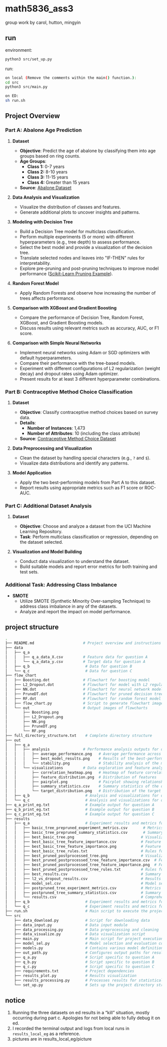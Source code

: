 # math5836_ass3
group work by carol, hutton, mingyin

## run
environment:
```bash
python3 src/set_up.py
```

run:
```bash
on local (Remove the comments within the main() function.):
cd src
python3 src/main.py

on ED:
sh run.sh

```

## Project Overview

### Part A: Abalone Age Prediction

1. **Dataset**  
   - **Objective**: Predict the age of abalone by classifying them into age groups based on ring counts.
   - **Age Groups**:
     - **Class 1:** 0-7 years
     - **Class 2:** 8-10 years
     - **Class 3:** 11-15 years
     - **Class 4:** Greater than 15 years  
   - **Source**: [Abalone Dataset](http://archive.ics.uci.edu/ml/datasets/Abalone)

2. **Data Analysis and Visualization**
   - Visualize the distribution of classes and features.
   - Generate additional plots to uncover insights and patterns.

3. **Modeling with Decision Tree**
   - Build a Decision Tree model for multiclass classification.
   - Perform multiple experiments (5 or more) with different hyperparameters (e.g., tree depth) to assess performance.
   - Select the best model and provide a visualization of the decision tree.
   - Translate selected nodes and leaves into "IF-THEN" rules for interpretability.
   - Explore pre-pruning and post-pruning techniques to improve model performance ([Scikit-Learn Pruning Example](https://scikit-learn.org/stable/auto_examples/tree/plot_cost_complexity_pruning.html)).

4. **Random Forest Model**
   - Apply Random Forests and observe how increasing the number of trees affects performance.

5. **Comparison with XGBoost and Gradient Boosting**
   - Compare the performance of Decision Tree, Random Forest, XGBoost, and Gradient Boosting models.
   - Discuss results using relevant metrics such as accuracy, AUC, or F1 score.

6. **Comparison with Simple Neural Networks**
   - Implement neural networks using Adam or SGD optimizers with default hyperparameters.
   - Compare their performance with the tree-based models.
   - Experiment with different configurations of L2 regularization (weight decay) and dropout rates using Adam optimizer.
   - Present results for at least 3 different hyperparameter combinations.

### Part B: Contraceptive Method Choice Classification

1. **Dataset**  
   - **Objective**: Classify contraceptive method choices based on survey data.
   - **Details**:
     - **Number of Instances**: 1,473
     - **Number of Attributes**: 10 (including the class attribute)
   - **Source**: [Contraceptive Method Choice Dataset](https://archive.ics.uci.edu/dataset/30/contraceptive+method+choice)

2. **Data Preprocessing and Visualization**
   - Clean the dataset by handling special characters (e.g., `?` and `$`).
   - Visualize data distributions and identify any patterns.

3. **Model Application**
   - Apply the two best-performing models from Part A to this dataset.
   - Report results using appropriate metrics such as F1 score or ROC-AUC.

### Part C: Additional Dataset Analysis

1. **Dataset**  
   - **Objective**: Choose and analyze a dataset from the UCI Machine Learning Repository.
   - **Task**: Perform multiclass classification or regression, depending on the dataset selected.

2. **Visualization and Model Building**
   - Conduct data visualization to understand the dataset.
   - Build suitable models and report error metrics for both training and test sets.

### Additional Task: Addressing Class Imbalance

- **SMOTE**  
  - Utilize SMOTE (Synthetic Minority Over-sampling Technique) to address class imbalance in any of the datasets.
  - Analyze and report the impact on model performance.


## project structure
```bash
.
├── README.md                      # Project overview and instructions
├── data
│   ├── q_a
│   │   ├── q_a_data_X.csv         # Feature data for question A
│   │   └── q_a_data_y.csv         # Target data for question A
│   ├── q_b                         # Data for question B
│   └── q_c                         # Data for question C
├── flow_chart
│   ├── Boosting.dot               # Flowchart for boosting model
│   ├── L2_Dropout.dot             # Flowchart for model with L2 regularization and dropout
│   ├── NN.dot                     # Flowchart for neural network model
│   ├── PruneDT.dot                # Flowchart for pruned decision tree
│   ├── RF.dot                     # Flowchart for random forest model
│   ├── flow_chart.py              # Script to generate flowchart images
│   └── out                        # Output images of flowcharts
│       ├── Boosting.png
│       ├── L2_Dropout.png
│       ├── NN.png
│       ├── PruneDT.png
│       └── RF.png
├── full_directory_structure.txt    # Complete directory structure
├── out
│   ├── q_a
│   │   ├── analysis               # Performance analysis outputs for question A
│   │   │   ├── average_performance.png   # Average performance across experiments
│   │   │   ├── best_model_results.png    # Results of the best-performing model
│   │   │   └── stability.png             # Stability analysis of the model
│   │   └── visualizations         # Data exploration and feature analysis visualizations for question A
│   │       ├── correlation_heatmap.png   # Heatmap of feature correlations
│   │       ├── feature_distribution.png  # Distribution of features
│   │       ├── pairplot.png              # Pairplot showing relationships between variables
│   │       ├── summary_statistics.csv    # Summary statistics of the dataset
│   │       └── target_distribution.png   # Distribution of the target variable
│   ├── q_b                         # Analysis and visualizations for question B
│   └── q_c                         # Analysis and visualizations for question C
├── q_a_print_eg.txt                # Example output for question A
├── q_b_print_eg.txt                # Example output for question B
├── q_c_print_eg.txt                # Example output for question C
├── results
│   ├── q_a                         # Experiment results and metrics for question A
│   │   ├── basic_tree_prepruned_experiment_metrics.csv       # Metrics for pre-pruned decision tree experiments
│   │   ├── basic_tree_prepruned_summary_statistics.csv       # Summary statistics for pre-pruned decision tree
│   │   ├── best_basic_tree.png                              # Visualization of the best basic decision tree
│   │   ├── best_basic_tree_feature_importance.csv           # Feature importance for the best basic tree
│   │   ├── best_basic_tree_feature_importance.png           # Feature importance visualization for the best basic tree
│   │   ├── best_basic_tree_rules.txt                        # Rules for the best basic decision tree
│   │   ├── best_pruned_postprocessed_tree.png               # Visualization of the best post-processed pruned tree
│   │   ├── best_pruned_postprocessed_tree_feature_importance.csv  # Feature importance for pruned tree
│   │   ├── best_pruned_postprocessed_tree_feature_importance.png  # Feature importance visualization for pruned tree
│   │   ├── best_pruned_postprocessed_tree_rules.txt         # Rules for the pruned decision tree
│   │   ├── best_results.csv                                 # Summary of best results
│   │   ├── l2_vs_dropout_results.csv                        # Results comparing L2 and dropout
│   │   ├── model_sel.csv                                    # Model selection results
│   │   ├── postpruned_tree_experiment_metrics.csv           # Metrics for post-pruned decision tree experiments
│   │   ├── postpruned_tree_summary_statistics.csv           # Summary statistics for post-pruned decision tree
│   │   └── results.csv                                      # Comprehensive experiment results
│   ├── q_b                         # Experiment results and metrics for question B
│   └── q_c                         # Experiment results and metrics for question C
├── run.sh                          # Main script to execute the project
└── src
    ├── data_download.py            # Script for downloading data
    ├── data_input.py               # Data input module
    ├── data_processing.py          # Data preprocessing and cleaning
    ├── data_visualize.py           # Data visualization script
    ├── main.py                     # Main script for project execution
    ├── model_sel.py                # Model selection and evaluation code
    ├── models.py                   # Contains various model definitions
    ├── out_path.py                 # Configures output paths for results
    ├── q_a.py                      # Script specific to question A
    ├── q_b.py                      # Script specific to question B
    ├── q_c.py                      # Script specific to question C
    ├── requirements.txt            # Project dependencies
    ├── results_plot.py             # Results visualization
    ├── results_processing.py       # Processes results for statistical summaries
    └── set_up.py                   # Sets up the project directory structure
```

## notice
1. Running the three datasets on ed results in a “kill” situation, mostly occurring during part c. Apologies for not being able to fully debug it on ed.
2. I recorded the terminal output and logs from local runs in `results_local_eg` as a reference.
3. pictures are in results_local_eg/picture


